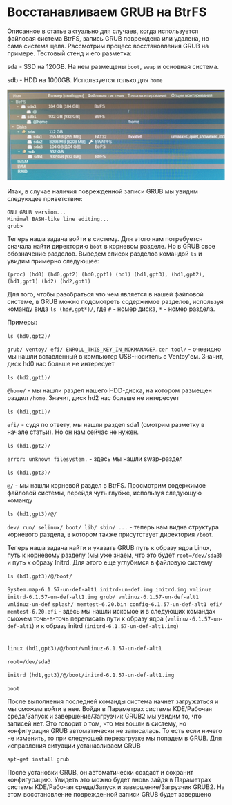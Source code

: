 # Восстанавливаем GRUB на BtrFS

Описанное в статье актуально для случаев, когда используется файловая система BtrFS, запись GRUB повреждена или удалена, но сама система цела. Рассмотрим процесс восстановления GRUB на примере. Тестовый стенд и его разметка:

sda - SSD на 120GB. На нем размещены `boot`, `swap` и основная система.

sdb - HDD на 1000GB. Используется только для `home`

![](img/IMG_20240426_113454_533_1.jpg)

Итак, в случае наличия поврежденной записи GRUB мы увидим следующее приветствие:
```
GNU GRUB version...
Minimal BASH-like line editing...
grub>
```

Теперь наша задача войти в систему. Для этого нам потребуется сначала найти директорию `boot` в корневом разделе. Но в GRUB свое обозначение разделов. Выведем список разделов командой `ls` и увидим примерно следующее:
```
(proc) (hd0) (hd0,gpt2) (hd0,gpt1) (hd1) (hd1,gpt3), (hd1,gpt2), (hd1,gpt1) (hd2) (hd2,gpt1)
```

Для того, чтобы разобраться что чем является в нашей файловой системе, в GRUB можно подсмотреть содержимое разделов, используя команду вида `ls (hd#,gpt*)/`, где `#` - номер диска, `*` - номер раздела.

Примеры:

`ls (hd0,gpt2)/`

`grub/ ventoy/ efi/ ENROLL_THIS_KEY_IN_MOKMANAGER.cer tool/` - очевидно мы нашли вставленный в компьютер USB-носитель с Ventoy'ем. Значит, диск hd0 нас больше не интересует

`ls (hd2,gpt1)/`

`@home/` - мы нашли раздел нашего HDD-диска, на котором размещен раздел `/home`. Значит, диск hd2 нас больше не интересует

`ls (hd1,gpt1)/`

`efi/` - судя по ответу, мы нашли раздел sda1 (смотрим разметку в начале статьи). Но он нам сейчас не нужен.

`ls (hd1,gpt2)/`

`error: unknown filesystem.` - здесь мы нашли swap-раздел

`ls (hd1,gpt3)/`

`@/` - мы нашли корневой раздел в BtrFS. Просмотрим содержимое файловой системы, перейдя чуть глубже, используя следующую команду

`ls (hd1,gpt3)/@/`

`dev/ run/ selinux/ boot/ lib/ sbin/ ...` - теперь нам видна структура корневого раздела, в котором также присутствует директория `/boot`.

Теперь наша задача найти и указать GRUB путь к образу ядра Linux, путь к корневому разделу (мы уже знаем, что это будет `root=/dev/sda3`) и путь к образу Initrd. Для этого еще углубимся в файловую систему

`ls (hd1,gpt3)/@/boot/`

`System.map-6.1.57-un-def-alt1 initrd-un-def.img initrd.img vmlinuz`
`initrd-6.1.57-un-def-alt1.img grub/ vmlinuz-6.1.57-un-def-alt1 vmlinuz-un-def`
`splash/ memtest-6.20.bin config-6.1.57-un-def-alt1 efi/ memtest-6.20.efi` - здесь мы нашли искомое и в следующих командах сможем точь-в-точь переписать пути к образу ядра (`vmlinuz-6.1.57-un-def-alt1`) и к образу initrd (`initrd-6.1.57-un-def-alt1.img`)
<br><br><br>
`linux (hd1,gpt3)/@/boot/vmlinuz-6.1.57-un-def-alt1`

`root=/dev/sda3`

`initrd (hd1,gpt3)/@/boot/initrd-6.1.57-un-def-alt1.img`

`boot`

После выполнения последней команды система начнет загружаться и мы сможем войти в нее. Войдя в Параметрах системы KDE/Рабочая среда/Запуск и завершение/Загрузчик GRUB2 мы увидим то, что записей нет. Это говорит о том, что мы вошли в систему, но конфигурация GRUB автоматически не записалась. То есть если ничего не изменить, то при следующей перезагрузке мы попадем в GRUB. Для исправления ситуации устанавливаем GRUB

`apt-get install grub`

После установки GRUB, он автоматически создаст и сохранит конфигурацию. Увидеть это можно будет вновь зайдя в Параметрах системы KDE/Рабочая среда/Запуск и завершение/Загрузчик GRUB2. На этом восстановление поврежденной записи GRUB будет завершено
